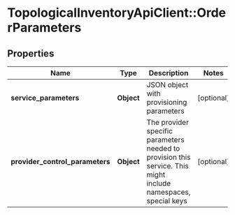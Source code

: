 # TopologicalInventoryApiClient::OrderParameters

## Properties
Name | Type | Description | Notes
------------ | ------------- | ------------- | -------------
**service_parameters** | **Object** | JSON object with provisioning parameters | [optional] 
**provider_control_parameters** | **Object** | The provider specific parameters needed to provision this service. This might include namespaces, special keys | [optional] 


